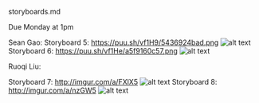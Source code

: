 storyboards.md

Due Monday at 1pm

Sean Gao:
Storyboard 5: https://puu.sh/vf1H9/5436924bad.png
![alt text](https://puu.sh/vf1H9/5436924bad.png)
Storyboard 6: https://puu.sh/vf1He/a5f9160c57.png
![alt text](https://puu.sh/vf1He/a5f9160c57.png)

Ruoqi Liu:

Storyboard 7: http://imgur.com/a/FXlX5
![alt text](http://imgur.com/a/FXlX5)
Storyboard 8: http://imgur.com/a/nzGW5
![alt text](http://imgur.com/a/nzGW5)
